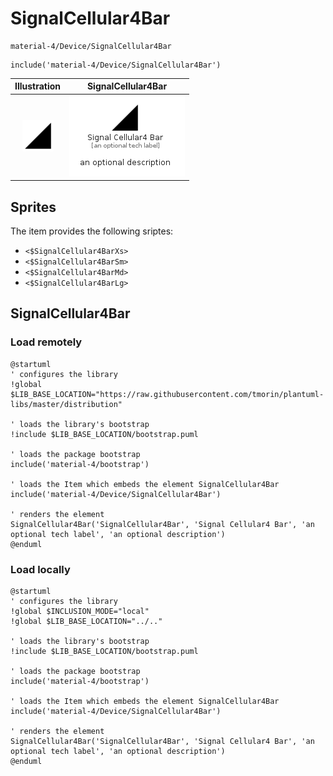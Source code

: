 # SignalCellular4Bar


```text
material-4/Device/SignalCellular4Bar
```

```text
include('material-4/Device/SignalCellular4Bar')
```



| Illustration | SignalCellular4Bar |
| :---: | :---: |
| ![illustration for Illustration](../../material-4/Device/SignalCellular4Bar.png) | ![illustration for SignalCellular4Bar](../../material-4/Device/SignalCellular4Bar.Local.png) |



## Sprites
The item provides the following sriptes:

- `<$SignalCellular4BarXs>`
- `<$SignalCellular4BarSm>`
- `<$SignalCellular4BarMd>`
- `<$SignalCellular4BarLg>`





## SignalCellular4Bar

### Load remotely
```plantuml
@startuml
' configures the library
!global $LIB_BASE_LOCATION="https://raw.githubusercontent.com/tmorin/plantuml-libs/master/distribution"

' loads the library's bootstrap
!include $LIB_BASE_LOCATION/bootstrap.puml

' loads the package bootstrap
include('material-4/bootstrap')

' loads the Item which embeds the element SignalCellular4Bar
include('material-4/Device/SignalCellular4Bar')

' renders the element
SignalCellular4Bar('SignalCellular4Bar', 'Signal Cellular4 Bar', 'an optional tech label', 'an optional description')
@enduml
```

### Load locally
```plantuml
@startuml
' configures the library
!global $INCLUSION_MODE="local"
!global $LIB_BASE_LOCATION="../.."

' loads the library's bootstrap
!include $LIB_BASE_LOCATION/bootstrap.puml

' loads the package bootstrap
include('material-4/bootstrap')

' loads the Item which embeds the element SignalCellular4Bar
include('material-4/Device/SignalCellular4Bar')

' renders the element
SignalCellular4Bar('SignalCellular4Bar', 'Signal Cellular4 Bar', 'an optional tech label', 'an optional description')
@enduml
```

